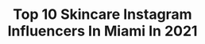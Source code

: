 ---
title: Top 10 Skincare Instagram Influencers In Miami In 2021
description: >-
  Find top skincare Instagram influencers in Miami in 2021. Most popular hashtags: #skincare #miami #makeup #blogger.
platform: Instagram
hits: 136
text_top: Discover the best Instagram profiles on inBeat.
text_bottom: Our platform aggregates 136 Instagram influencers like this in Miami, United States for you to connect with.
profiles:
  - username: "adinabutar"
    fullname: >-
      Adina Butar
    bio: >-
      ♈️📍Made in Heaven ❤️ Living in Miami but ✈️touring the 🌍 Create 🎤 Inspire ☀️ Love ❤️💍 @markusschulz @smgbookings @coldharbourrecordings
    location: "United States"
    followers: 25216
    engagement: 429
    commentsToLikes: 0.023486
    id: ck5bzmthurg8a0i11bjfzqj0l
    verified: false
    hashtags: "#escapetour, #blessed, #escape, #nature"
  - username: "demiarango_"
    fullname: >-
      Demi Arango
    bio: >-
      Entrepreneur | Traveler | Mentor 𝑯𝒆𝒍𝒑𝒊𝒏𝒈 𝒐𝒕𝒉𝒆𝒓𝒔 𝒃𝒖𝒊𝒍𝒅 𝒕𝒉𝒆𝒊𝒓 𝒅𝒓𝒆𝒂𝒎 𝒍𝒊𝒇𝒆 ♡ ⇣ Let me upgrade you
    location: "United States"
    followers: 17557
    engagement: 186
    commentsToLikes: 0.209524
    id: ckap7p8x3kytm0i7899vfi3th
    verified: false
    hashtags: "#reel, #blogger, #healthyliving, #bossbabe"
  - username: "teresagiudice"
    fullname: >-
      TERESA GIUDICE ®
    bio: >-
      📺RHONJ @bravotv 📚NY Times Best Selling Author 🧘‍♀️Certified Yogi #Entrepreneur Contact: karianne@appianentertainment.com. ZALO USA Ambassador
    location: "United States"
    followers: 2037238
    engagement: 99
    commentsToLikes: 0.017086
    id: ck0tutvzq8n3x0i19524b9qsx
    verified: true
    hashtags: "#season11, #audriana, #crunchcup, #rhonj"
  - username: "selina.negron"
    fullname: >-
      
    bio: >-
      #nolivesmatteruntilblacklivesmatter Dedicated To Healing 🦋 📍Currently: Miami
    location: "United States"
    followers: 4311
    engagement: 1116
    commentsToLikes: 0.063071
    id: ck5zwj94u67yr0i14alzwdfqo
    verified: false
    hashtags: "#miamimodelphotoshoot, #filmphotography, #miamimodelcasting, #curlyhair"
  - username: "mira.tzur"
    fullname: >-
      MIRA TZUR  מירה צור 🇮🇱🇺🇸
    bio: >-
      🇫🇷Countess👸Israeli Intelligence™️ *Author of 𝔸𝕟𝕠𝕟𝕪𝕞𝕠𝕦𝕤𝕝𝕪 𝔽𝕒𝕞𝕠𝕦𝕤™️ *Actress*Producer *Entrepreneur*𝕃𝕌 Wellness Founder Ambasador @anonymouslyfamous2020
    location: "United States"
    followers: 127395
    engagement: 98
    commentsToLikes: 0.004245
    id: ckf5mm070ufqx0j23aqiif4wo
    verified: true
    hashtags: "#minerals, #nextstepproducts, #neverforget, #blemishfix"
  - username: "sophieeturner"
    fullname: >-
      Sophie Turner 😻
    bio: >-
      NYC 🏴󠁧󠁢󠁳󠁣󠁴󠁿🇺🇸 Model @ BICOASTAL MGMT Business enquiries 📩-sophieturnerbusiness@gmail.com
    location: "United States"
    followers: 949360
    engagement: 80
    commentsToLikes: 0.031412
    id: ck55peatgadjp0i11muime7nn
    verified: true
    hashtags: "#gifted, #myfabletics, #fallfashion, #fableticspartner"
  - username: "ffstephenson"
    fullname: >-
      Jonathan Stephenson
    bio: >-
      Your Skincare 🔌⁣⁣⁣⁣⁣ Product Reviews ⁣⁣ ⁣ ⁣#Miami Based Skincare Blogger | 26 | Air Force Veteran | GQ Insider | ♑︎ ☉| ♑︎ ☽ | ♈︎ ⇗ |
    location: "United States"
    followers: 19320
    engagement: 632
    commentsToLikes: 0.013520
    id: ckapahnutw5hb0i785x4otnnv
    verified: false
    hashtags: "#poc, #miami, #skincareregime, #mensskincare"
  - username: "arviv_aesthetics"
    fullname: >-
      Arviv Medical Aesthetics
    bio: >-
      📍 Miami | Tampa 🩺 Dr. Tali Arviv, MD, Board Certified Internal Medicine, Specializes in Cosmetic Dermatology Click⬇️the link | TEXT📲305.215.5171
    location: "United States"
    followers: 29554
    engagement: 144
    commentsToLikes: 0.009787
    id: ck6ubvlrdbyo90j712m64rnr6
    verified: false
    hashtags: "#miami, #filler, #skincare, #botox"
  - username: "thelovelygeneva"
    fullname: >-
      TheLovelyGeneva🇭🇹
    bio: >-
      Just here to have fun💋😉 Follow Me & Let’s Connect! 💌 TheLovelyGeneva@gmail.com Click and Subscribe to my #YouTube channel ⤵️
    location: "United States"
    followers: 2342
    engagement: 882
    commentsToLikes: 0.176111
    id: ck8sxid7ohib80j78poesdl8t
    verified: false
    hashtags: "#fashionpost, #tbt, #makeupoftheday, #haitianamerican"
  - username: "blackmelaninmakeup"
    fullname: >-
      BLACK MELANIN MAKEUP N BEAUTY
    bio: >-
      Outfit: @blackmelaninfashion 👻SC: beautiesconnect Daily Takeover😘 📧EMAIL/DM FOR PROMO RATES
    location: "United States"
    followers: 96516
    engagement: 196
    commentsToLikes: 0.029382
    id: ck5pw568ql5h30i11r77bq4ic
    verified: false
    hashtags: "#darkskinwomen, #halloweenmakeup, #makeupartistsworldwide, #makeupforblackwomen"
---